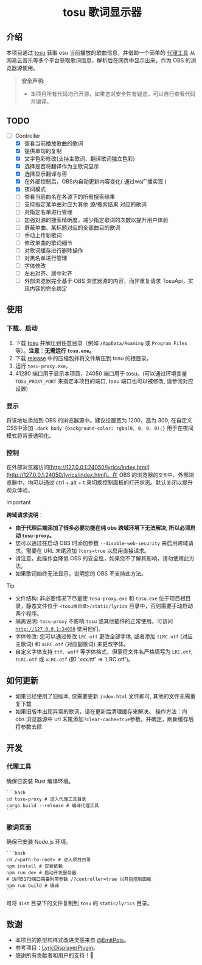 <!-- markdownlint-disable MD028 MD033 -->
<h1 align="center">tosu 歌词显示器</h1>

## 介绍

本项目通过 [tosu](https://github.com/tosuapp/tosu) 获取 osu 当前播放的歌曲信息，并借助一个简单的 [代理工具](tosu-proxy)
从网易云音乐等多个平台获取歌词信息，解析后在网页中显示出来，作为 OBS 的浏览器源使用。

> **安全声明**:
>
> - 本项目所有代码均已开源，如果您对安全性有疑虑，可以自行查看代码并编译。

## TODO

- [ ] Controller
  - [x] 查看当前播放歌曲的歌词
  - [x] 提供单句的复制
  - [x] 文字色彩修改(支持主歌词、翻译歌词独立色彩)
  - [x] 选择是否将翻译作为主歌词显示
  - [x] 选择显示翻译与否
  - [x] 在外部控制后，OBS内自动更新内容变化( 通过ws广播实现 )
  - [x] 夜间模式
  - [ ] 查看当前曲名在各源下的所有搜索结果
  - [ ] 支持指定某单曲对应为其他 源/搜索结果 对应的歌词
  - [ ] 对指定名单进行管理
  - [ ] 加强对源的搜索精确度，减少指定歌词的次数以提升用户体验
  - [ ] 屏蔽单曲、某标题对应的全部曲目的歌词
  - [ ] 手动上传新歌词
  - [ ] 修改单曲的歌词细节
  - [ ] 对歌词缓存进行删除操作
  - [ ] 对黑名单进行管理
  - [ ] 字体修改
  - [ ] 左右对齐、居中对齐
  - [ ] 外部浏览器完全基于 OBS 浏览器源的内容，而非重复请求 TosuApi，实现内容的完全绑定

## 使用

### 下载、启动

1. 下载 [tosu](https://github.com/tosuapp/tosu/releases) 并解压到任意目录（例如 `/AppData/Roaming` 或 `Program Files`等）。**注意：无需运行 `tosu.exe`。**
2. 下载 [release](https://github.com/HollisMeynell/tosu-lyrics/releases/) 中的压缩包并将文件解压到 tosu 的根目录。
3. 运行 `tosu-proxy.exe`。
4. 41280 端口用于显示本项目，24050 端口用于 tosu。(可以通过环境变量 `TOSU_PROXY_PORT` 来指定本项目的端口, tosu 端口也可以被修改, 请参阅对应设置)

### 显示

将该地址添加到 OBS 的浏览器源中。建议设置宽为 1200，高为 300, 在自定义CSS中添加 `.dark body {background-color: rgba(0, 0, 0, 0);}` 用于在夜间模式将背景透明化。

### 控制

在外部浏览器访问[http://127.0.0.1:24050/lyrics/index.html](http://127.0.0.1:24050/lyrics/index.html)。在 OBS 的浏览器的`交互`中、外部浏览器中，均可以通过 ctrl + alt + t 来切换控制面板的打开状态。默认关闭以提升观众体验。

> [!IMPORTANT]
> **跨域请求说明**：
>
> - **由于代理后端添加了很多必要功能在纯 obs 跨域环境下无法解决, 所以必须启动 `tosu-proxy`。**
> - 您可以通过在启动 OBS 时添加参数 `--disable-web-security` 来启用跨域请求。需要在 URL 末尾添加 `?cors=true` 以启用直接请求。
> - 请注意，此操作会降低 OBS 的安全性，如果您不了解其影响，请勿使用此方法。
> - 如果歌词始终无法显示，说明您的 OBS 不支持此方法。

> [!TIP]
>
> - 文件结构: 非必要情况下尽量使 `tosu-proxy.exe` 和 `tosu.exe` 位于项目根目录，静态文件位于 `<tosu根目录>/static/lyrics` 目录中，否则需要手动启动两个程序。
> - 隔离说明: `tosu-proxy` 不影响 `tosu` 或其他插件的正常使用。可访问 [`http://127.0.0.1:24050`](http://127.0.0.1:24050) 使用他们。
> - 字体修改: 您可以通过修改 `LRC.otf` 更改全部字体, 或者添加 `tLRC.otf` (对应主歌词) 和 `oLRC.otf` (对应副歌词) 来更改字体。
> - 自定义字体支持 `ttf`、`woff` 等字体格式，但需将文件名严格填写为 `LRC.otf`, `tLRC.otf` 或 `oLRC.otf` (即 'xxx.ttf' => 'LRC.otf')。

## 如何更新

- 如果已经使用了旧版本, 仅需要更新 `index.html` 文件即可, 其他的文件无需重复下载
- 如果旧版本出现异常的歌词，请在更新后清理缓存来解决。
    操作方法：向 obs 浏览器源中 url 末尾添加`?clear-cache=true`参数，并确定，刷新缓存后将参数去除

## 开发

### 代理工具

确保已安装 Rust 编译环境。

    ```bash
    cd tosu-proxy # 进入代理工具目录
    cargo build --release # 编译代理工具
    ```

### 歌词页面

确保已安装 Node.js 环境。

    ```bash
    cd /<path-to-root> # 进入项目目录
    npm install # 安装依赖
    npm run dev # 启动开发服务器
    # 访问5173端口需要附带参数 /?controller=true 以开启控制面板
    npm run build # 编译
    ```

可将 `dist` 目录下的文件复制到 `tosu` 的 `static/lyrics` 目录。

## 致谢

- 本项目的原型和样式改进灵感来自 [@EmitPots](https://github.com/EmitPots)。
- 参考项目：[LyricDisplayerPlugin](https://github.com/OsuSync/LyricDisplayerPlugin)。
- 感谢所有贡献者和用户的支持！🙌

